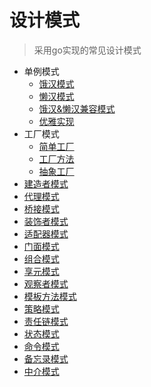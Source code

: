# 设计模式
> 采用go实现的常见设计模式

* 单例模式
  * [饿汉模式](./singleton/hungrysingleton/hungrysingleton.go)
  * [懒汉模式](./singleton/lazysingleton/lazysingleton.go)
  * [饿汉&懒汉兼容模式](./singleton/hungrylazysingleton/hungrylazysingletong.go)
  * [优雅实现](./singleton/singleton.go)
* 工厂模式
  * [简单工厂](./factory/simplefactory/simplefactory.go)
  * [工厂方法](./factory/factorygen/factorygen.go)
  * [抽象工厂](./factory/abstractfactory/abstractfactory.go)
* [建造者模式](./builder/builder.go)
* [代理模式](./proxy/proxy.go)
* [桥接模式](./bridge/bridge.go)
* [装饰者模式](./decorator/decorator.go)
* [适配器模式](./adapter/adapter.go)
* [门面模式](./facade/facade.go)
* [组合模式](./composite/composite.go)
* [享元模式](./flyweight/flyweight.go)
* [观察者模式](./observer/observer.go)
* [模板方法模式](./templatemethod/templatemethod.go)
* [策略模式](./strategy/strategy.go)
* [责任链模式](./responsibilitychain/responsibilitychain.go)
* [状态模式](./state/state.go)
* [命令模式](./command/command.go)
* [备忘录模式](./memento/memento.go)
* [中介模式](./mediator/mediator.go)